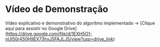# Vídeo de Demonstração

Vídeo explicativo e demonstrativo do algoritmo implementado
-> [Clique aqui para assistir no Google Drive] (https://drive.google.com/file/d/1EXH5O1-nUI50r450H9EX73hxJ5FAJLJ5/view?usp=drive_link)

